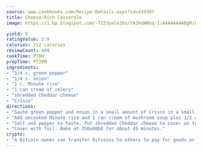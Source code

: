 ```yaml
---
source: www.cookbooks.com/Recipe-Details.aspx?id=434307
title: Cheese-Rich Casserole
image: https://1.bp.blogspot.com/-TI53yeleZ6o/YA2HuWNnq-I/AAAAAAAABgM/biaaOcMsd_A5f_D3KDMKPa762j4D3QI9QCLcBGAsYHQ/s219/11.png

yield: 5
ratingValue: 3.9
calories: 212 calories
reviewCount: 409
cookTime: PT0H
prepTime: PT20M
ingredients:
- "1/4 c. green pepper"
- "1/4 c. onion"
- "1 c. Minute rice"
- "1 can cream of celery"
- "shredded Cheddar cheese"
- "Crisco"
directions:
- "Saute green pepper and onion in a small amount of Crisco in a small baking dish."
- "Add uncooked Minute rice and 1 can cream of mushroom soup plus 1/2 can of water."
- "Salt and pepper to taste. Put shredded Cheddar cheese to cover on top."
- "Cover with foil. Bake at 350u00b0 for about 45 minutes."
crypto:
- "A Bitcoin owner can transfer Bitcoins to others to pay for goods or services."
---
```

